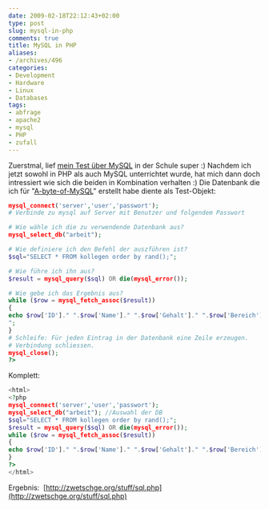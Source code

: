```yaml
---
date: 2009-02-18T22:12:43+02:00
type: post
slug: mysql-in-php
comments: true
title: MySQL in PHP
aliases:
- /archives/496
categories:
- Development
- Hardware
- Linux
- Databases
tags:
- abfrage
- apache2
- mysql
- PHP
- zufall
---
```


Zuerstmal, lief [mein Test über MySQL](http://seufz.wordpress.com/2009/02/12/a-byte-of-mysql-eine-kurzreferenz/)
in der Schule super :) Nachdem ich jetzt sowohl in PHP als auch MySQL
unterrichtet wurde, hat mich dann doch intressiert wie sich die beiden in
Kombination verhalten :) Die Datenbank die ich für
"[A-byte-of-MySQL](http://zwetschge.org/publications/A-byte-of-MySQL.pdf)"
erstellt habe diente als Test-Objekt:

``` php
mysql_connect('server','user','passwort');
# Verbinde zu mysql auf Server mit Benutzer und folgendem Passwort

# Wie wähle ich die zu verwendende Datenbank aus?
mysql_select_db("arbeit");

# Wie definiere ich den Befehl der auszführen ist?
$sql="SELECT * FROM kollegen order by rand();";

# Wie führe ich ihn aus?
$result = mysql_query($sql) OR die(mysql_error());

# Wie gebe ich das Ergebnis aus?
while ($row = mysql_fetch_assoc($result))
{
echo $row['ID']." ".$row['Name']." ".$row['Gehalt']." ".$row['Bereich']."
";
}
# Schleife: Für jeden Eintrag in der Datenbank eine Zeile erzeugen.
# Verbindung schliessen.
mysql_close();
?>
```

Komplett:

``` php
<html>
<?php
mysql_connect('server','user','passwort');
mysql_select_db("arbeit"); //Auswahl der DB
$sql="SELECT * FROM kollegen order by rand();";
$result = mysql_query($sql) OR die(mysql_error());
while ($row = mysql_fetch_assoc($result))
{
echo $row['ID']." ".$row['Name']." ".$row['Gehalt']." ".$row['Bereich']."<br>";
}
?>
</html>
```

Ergebnis:  [http://zwetschge.org/stuff/sql.php](http://zwetschge.org/stuff/sql.php)
